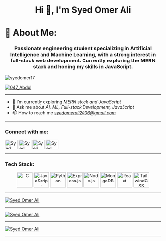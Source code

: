 <h1 align="center">Hi 👋, I'm Syed Omer Ali</h1>

# 💫 About Me:
<h3 align="center">Passionate engineering student specializing in Artificial Intelligence and Machine Learning, with a strong interest in full-stack web development. Currently exploring the MERN stack and honing my skills in JavaScript.</h3>

<p align="left"> <img src="https://komarev.com/ghpvc/?username=syedomer17&label=Profile%20views&color=0e75b6&style=flat" alt="syedomer17" /> </p>

<p align="left"> <a href="https://twitter.com/047_Abdul" target="blank"><img src="https://img.shields.io/twitter/follow/047_Abdul?logo=twitter&style=for-the-badge" alt="047_Abdul" /></a> </p>

<hr />

- 🌱 I’m currently exploring *MERN stack and JavaScript*
- 💬 Ask me about *AI, ML, Full-stack Development, JavaScript*
- 📫 How to reach me *syedomerali2006@gmail.com*

<hr />

<h3 align="left">Connect with me:</h3>
<p align="left">
  <a href="https://facebook.com/https://www.facebook.com/share/183Ye9GTKV/" target="blank"><img align="center" src="https://raw.githubusercontent.com/rahuldkjain/github-profile-readme-generator/master/src/images/icons/Social/facebook.svg" alt="Syed Omer Ali" height="30" width="40" /></a>
  <a href="https://instagram.com/https://www.instagram.com/syedomer934/profilecard/?igsh=bGxqaGcxOXZ1NXg2" target="blank"><img align="center" src="https://raw.githubusercontent.com/rahuldkjain/github-profile-readme-generator/master/src/images/icons/Social/instagram.svg" alt="Syed Omer Ali" height="30" width="40" /></a>
  <a href="https://linkedin.com/in/https://www.linkedin.com/in/syed-omer-ali-b73501324?utm_source=share&utm_campaign=share_via&utm_content=profile&utm_medium=android_app" target="blank"><img align="center" src="https://raw.githubusercontent.com/rahuldkjain/github-profile-readme-generator/master/src/images/icons/Social/linked-in-alt.svg" alt="Syed Omer Ali" height="30" width="40" /></a>
  <a href="https://x.com/https://x.com/SyedOmerAl20006?t=dJbfyg5Ad1NKu8gKaCKE5w&s=08" target="blank"><img align="center" src="https://raw.githubusercontent.com/rahuldkjain/github-profile-readme-generator/master/src/images/icons/Social/x.svg" alt="Syed Omer Ali" height="30" width="40" /></a>
</p>

<hr />

<h3 align="left">Tech Stack:</h3>
<div align="center">
  <img src="https://img.shields.io/badge/c-%2300599C.svg?style=for-the-badge&logo=c&logoColor=white" alt="C" height="50" />
  <img src="https://img.shields.io/badge/javascript-%23323330.svg?style=for-the-badge&logo=javascript&logoColor=%23F7DF1E" alt="JavaScript" height="50" />
  <img src="https://img.shields.io/badge/python-3670A0?style=for-the-badge&logo=python&logoColor=ffdd54" alt="Python" height="50" />
  <img src="https://img.shields.io/badge/express.js-%23404d59.svg?style=for-the-badge&logo=express&logoColor=%2361DAFB" alt="Express.js" height="50" />
  <img src="https://img.shields.io/badge/node.js-6DA55F?style=for-the-badge&logo=node.js&logoColor=white" alt="Node.js" height="50" />
  <img src="https://img.shields.io/badge/mongodb-%234ea94b.svg?style=for-the-badge&logo=mongodb&logoColor=white" alt="MongoDB" height="50" />
  <img src="https://img.shields.io/badge/react-%2320232a.svg?style=for-the-badge&logo=react&logoColor=%2361DAFB" alt="React" height="50" />
  <img src="https://img.shields.io/badge/tailwindcss-%2338B2AC.svg?style=for-the-badge&logo=tailwind-css&logoColor=white" alt="TailwindCSS" height="50" />
</div>

<hr />

<p align="left"> <a href="https://github-readme-stats.vercel.app/api?username=syedomer17&theme=radical&hide_border=true&include_all_commits=false&count_private=false"><img src="https://github-readme-stats.vercel.app/api?username=syedomer17&theme=radical&hide_border=true&include_all_commits=false&count_private=false" alt="Syed Omer Ali" /></a> </p>

<hr />

<p align="left"> <a href="https://github-readme-streak-stats.herokuapp.com/?user=syedomer17&theme=radical&hide_border=true"><img src="https://github-readme-streak-stats.herokuapp.com/?user=syedomer17&theme=radical&hide_border=true" alt="Syed Omer Ali" /></a> </p>

<hr />

<p align="left"> <a href="https://github-readme-stats.vercel.app/api/top-langs/?username=syedomer17&theme=radical&hide_border=true&include_all_commits=false&count_private=false&layout=compact"><img src="https://github-readme-stats.vercel.app/api/top-langs/?username=syedomer17&theme=radical&hide_border=true&include_all_commits=false&count_private=false&layout=compact" alt="Syed Omer Ali" /></a> </p>

<hr />
